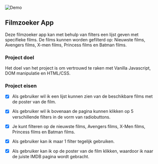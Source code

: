 ![Demo](demo1.png)

## Filmzoeker App
Deze filmzoeker app kan met behulp van filters een lijst geven met specifieke films. De films kunnen worden gefilterd op: Nieuwste films, Avengers films, X-men films, Princess films en Batman films.

### Project doel
Het doel van het project is om vertrouwd te raken met Vanilla Javascript, DOM manipulatie en HTML/CSS. 

### Project eisen
- [x] Als gebruiker wil ik een lijst kunnen zien van de beschikbare films met de poster van de film.
- [x] Als gebruiker wil ik bovenaan de pagina kunnen klikken op 5 verschillende filters in de vorm van radiobuttons. 
- [x] Je kunt filteren op de nieuwste films, Avengers films, X-Men films, Princess films en Batman films.
- [x] Als gebruiker kan ik maar 1 filter tegelijk gebruiken.
- [x] Als gebruiker kan ik op de poster van de film klikken, waardoor ik naar de juiste IMDB pagina wordt gebracht.

